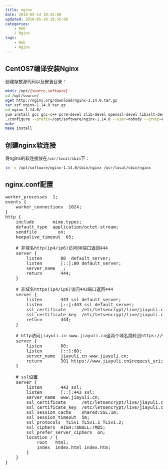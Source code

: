 ```yaml
---
title: nginx
date: 2018-05-14 10:42:08
updated: 2018-05-30 18:56:08
categories:
    - Web
    - Nginx
tags:
    - Web
    - Nginx
---
```

## CentOS7编译安装Nginx
创建存放源代码以及安装目录：
``` bash
mkdir /opt/{source,software}
cd /opt/source/
wget http://nginx.org/download/nginx-1.14.0.tar.gz
tar xzf nginx-1.14.0.tar.gz
cd nginx-1.14.0/
yum install gcc gcc-c++ pcre-devel zlib-devel openssl-devel libxslt-devel gd-devel GeoIP-devel gperftools-devel libatomic_ops-devel perl-ExtUtils-Embed
./configure --prefix=/opt/software/nginx-1.14.0 --user=nobody --group=nobody --with-select_module --with-poll_module --with-threads --with-file-aio --with-http_ssl_module --with-http_v2_module --with-http_realip_module --with-http_addition_module --with-http_xslt_module --with-http_image_filter_module --with-http_geoip_module --with-http_sub_module --with-http_dav_module --with-http_flv_module --with-http_mp4_module --with-http_gunzip_module --with-http_gzip_static_module --with-http_auth_request_module --with-http_random_index_module --with-http_secure_link_module --with-http_degradation_module --with-http_slice_module --with-http_stub_status_module --with-http_perl_module --with-mail --with-mail_ssl_module --with-stream --with-stream_ssl_module --with-stream_realip_module --with-stream_geoip_module --with-stream_ssl_preread_module --with-google_perftools_module --with-cpp_test_module --with-compat --with-pcre --with-pcre-jit --with-libatomic --with-debug
make
make install
```

<!-- more -->
## 创建nginx软连接
将nginx的软连接放在`/usr/local/sbin`下：
``` bash
ln -s /opt/software/nginx-1.14.0/sbin/nginx /usr/local/sbin/nginx
```

## nginx.conf配置
<pre>
worker_processes  1;
events {
    worker_connections  1024;
}
http {
    include       mime.types;
    default_type  application/octet-stream;
    sendfile        on;
    keepalive_timeout  65;

    # 非域名http(ip4/ip6)访问80端口返回444
    server {
        listen       80  default_server;
        listen       [::]:80 default_server;
        server_name  _;
        return       444;
    }

    # 非域名https(ip4/ip6)访问443端口返回444
    server {
        listen       443 ssl default_server;
        listen       [::]:443 ssl default_server;
        ssl_certificate      /etc/letsencrypt/live/jiayuli.cn/fullchain.pem;
        ssl_certificate_key  /etc/letsencrypt/live/jiayuli.cn/privkey.pem;
        return       444;
    }

    # http访问jiayuli.cn www.jiayuli.cn这两个域名跳转到https://www.jiayuli.cn
    server {
        listen       80;
        listen       [::]:80;
        server_name  jiayuli.cn www.jiayuli.cn;
        return       301 https://www.jiayuli.cn$request_uri;
    }

    # ssl设置
    server {
        listen       443 ssl;
        listen       [::]:443 ssl;
        server_name  www.jiayuli.cn;
        ssl_certificate      /etc/letsencrypt/live/jiayuli.cn/fullchain.pem;
        ssl_certificate_key  /etc/letsencrypt/live/jiayuli.cn/privkey.pem;
        ssl_session_cache    shared:SSL:1m;
        ssl_session_timeout  5m;
        ssl_protocols  TLSv1 TLSv1.1 TLSv1.2;
        ssl_ciphers  HIGH:!aNULL:!MD5;
        ssl_prefer_server_ciphers  on;
        location / {
            root   html;
            index  index.html index.htm;
        }
    }
}
</pre>
